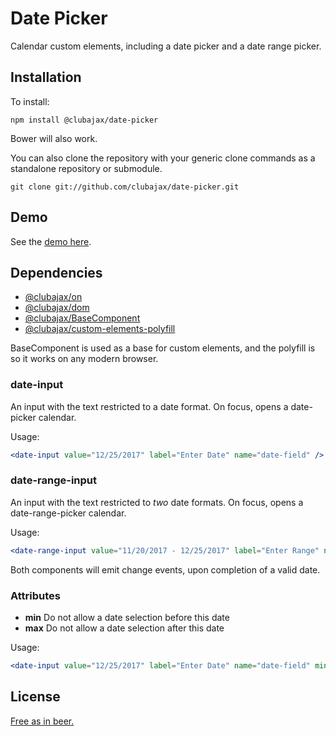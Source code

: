 # Date Picker

Calendar custom elements, including a date picker and a date range picker.

## Installation

To install:

    npm install @clubajax/date-picker
    
Bower will also work.

You can also clone the repository with your generic clone commands as a standalone 
repository or submodule.
	  
	git clone git://github.com/clubajax/date-picker.git
	
## Demo 

See the [demo here](https://clubajax.github.io/date-picker.html).

## Dependencies

 * [@clubajax/on](https://github.com/clubajax/on)
 * [@clubajax/dom](https://github.com/clubajax/dom) 
 * [@clubajax/BaseComponent](https://github.com/clubajax/base-component)
 * [@clubajax/custom-elements-polyfill](https://github.com/clubajax/custom-elements-polyfill)
 
BaseComponent is used as a base for custom elements, and the polyfill is so it works on any modern browser.

### date-input

An input with the text restricted to a date format. On focus, opens a date-picker calendar.

Usage:
```jsx harmony
<date-input value="12/25/2017" label="Enter Date" name="date-field" />
```
### date-range-input

An input with the text restricted to *two* date formats. On focus, opens a date-range-picker calendar.

Usage:
```jsx harmony
<date-range-input value="11/20/2017 - 12/25/2017" label="Enter Range" name="range-field" />
```

Both components will emit change events, upon completion of a valid date.

### Attributes

 * **min** Do not allow a date selection before this date
 * **max** Do not allow a date selection after this date
 
Usage:
```jsx harmony
<date-input value="12/25/2017" label="Enter Date" name="date-field" min="12/05/2017" max="12/31/2017" />
```

## License

[Free as in beer.](./LICENSE)